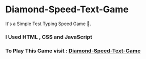# Diamond-Speed-Text-Game
It's a Simple Test Typing Speed Game 💙.
### I Used HTML , CSS and JavaScript
### To Play This Game visit : [Diamond-Speed-Text-Game](https://ahmed3zzeldeen.github.io/Diamond-Speed-Text-Game/)
